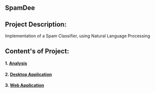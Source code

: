 ## SpamDee

## Project Description:

Implementation of a Spam Classifier, using Natural Language Processing

## Content's of Project:

#### 1. [Analysis](https://github.com/Sagnik220/SpamDee/tree/main/Analysis)
#### 2. [Desktop Application](https://github.com/Sagnik220/SpamDee/tree/main/Desktop%20App)
#### 3. [Web Application]()


